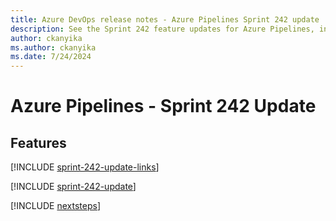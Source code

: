 ```yaml
---
title: Azure DevOps release notes - Azure Pipelines Sprint 242 update
description: See the Sprint 242 feature updates for Azure Pipelines, including next steps.
author: ckanyika
ms.author: ckanyika
ms.date: 7/24/2024
---
```


# Azure Pipelines - Sprint 242 Update

## Features

[!INCLUDE [sprint-242-update-links](../includes/pipelines/sprint-242-update-links.md)]

[!INCLUDE [sprint-242-update](../includes/pipelines/sprint-242-update.md)]

[!INCLUDE [nextsteps](../includes/nextsteps.md)]
